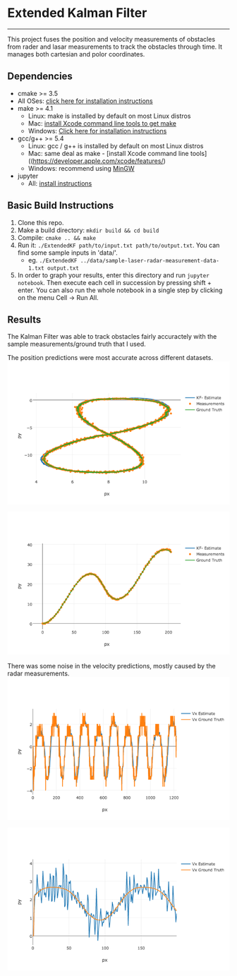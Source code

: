 # Extended Kalman Filter
---
This project fuses the position and velocity measurements of obstacles from rader and lasar measurements to track the obstacles through time. It manages both cartesian and polor coordinates. 

## Dependencies

* cmake >= 3.5
 * All OSes: [click here for installation instructions](https://cmake.org/install/)
* make >= 4.1
  * Linux: make is installed by default on most Linux distros
  * Mac: [install Xcode command line tools to get make](https://developer.apple.com/xcode/features/)
  * Windows: [Click here for installation instructions](http://gnuwin32.sourceforge.net/packages/make.htm)
* gcc/g++ >= 5.4
  * Linux: gcc / g++ is installed by default on most Linux distros
  * Mac: same deal as make - [install Xcode command line tools]((https://developer.apple.com/xcode/features/)
  * Windows: recommend using [MinGW](http://www.mingw.org/)
* jupyter
  * All: [install instructions](http://jupyter.readthedocs.io/en/latest/install.html)

## Basic Build Instructions

1. Clone this repo.
2. Make a build directory: `mkdir build && cd build`
3. Compile: `cmake .. && make`
4. Run it: `./ExtendedKF path/to/input.txt path/to/output.txt`. You can find
   some sample inputs in 'data/'.
    - eg. `./ExtendedKF ../data/sample-laser-radar-measurement-data-1.txt output.txt`
5. In order to graph your results, enter this directory and run `jupyter notebook`. Then execute each cell in succession by pressing shift + enter. You can also run the whole notebook in a single step by clicking on the menu Cell -> Run All.

## Results

The Kalman Filter was able to track obstacles fairly accuractely with the sample measurements/ground truth that I used. 

The position predictions were most accurate across different datasets. 
![Tracking of Position Over Time (A)](resources/pos1_graph.png?raw=true "Data Analysis")

![Tracking of Position Over Time (B)](resources/pos_graph.png?raw=true "Data Analysis")

There was some noise in the velocity predictions, mostly caused by the radar measurements.
![Tracking of Velocity Over Time (A)](resources/vx1_graph.png?raw=true "Data Analysis")

![Tracking of Velocity Over Time (B)](resources/vx_graph.png?raw=true "Data Analysis")
